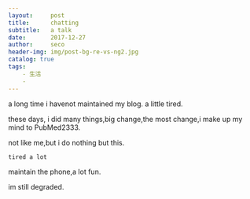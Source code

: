 ```yaml
---
layout:     post
title:      chatting
subtitle:   a talk
date:       2017-12-27
author:     seco
header-img: img/post-bg-re-vs-ng2.jpg
catalog: true
tags:
    - 生活
    - 
---
```



a long time i havenot maintained my blog. a little tired.

these days, i did many things,big change,the most change,i make up my mind to PubMed2333.

not like me,but i do nothing but this.

`tired a lot`

maintain the phone,a lot fun.




im still degraded.

